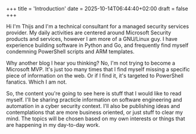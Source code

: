 +++
title = 'Introduction'
date = 2025-10-14T06:44:40+02:00
draft = false
+++

Hi I'm Thijs and I'm a technical consultant for a managed security services provider. My daily activities are centered around Microsoft Security products and services, however I am more of a GNU/Linux guy. I have experience building software in Python and Go, and frequently find myself condemning PowerShell scripts and ARM templates.

Why another blog I hear you thinking? No, I'm not trying to become a Microsoft MVP. It's just too many times that I find myself missing a specific piece of information on the web. Or if I find it, it's targeted to PowerShell fanatics. Which I am not. 

So, the content you're going to see here is stuff that I would like to read myself. I'll be sharing practicle information on software engineering and automation in a cyber security context. I'll also be publishing ideas and contemplations that are more business oriented, or just stuff to clear my mind. The topics will be chosen based on my own interests or things that are happening in my day-to-day work.